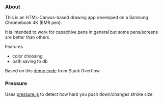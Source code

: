 ### About

This is an HTML-Canvas-based drawing app developed on a Samsung Chromebook 4K (EMR pen).

It is intended to work for capacitive pens in general but some pens/screens are better than others.

Features

- color choosing
- path saving to db

Based on this [demo code](https://stackoverflow.com/questions/2368784/draw-on-html5-canvas-using-a-mouse) from Stack Overflow

### Pressure

Uses [pressure.js](https://github.com/stuyam/pressure) to detect how hard you push down/changes stroke size
